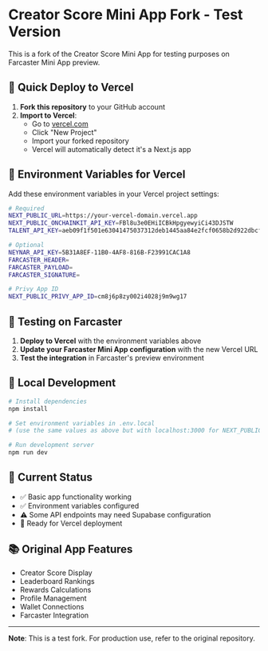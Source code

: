 # Creator Score Mini App Fork - Test Version

This is a fork of the Creator Score Mini App for testing purposes on Farcaster Mini App preview.

## 🚀 Quick Deploy to Vercel

1. **Fork this repository** to your GitHub account
2. **Import to Vercel**:
   - Go to [vercel.com](https://vercel.com)
   - Click "New Project"
   - Import your forked repository
   - Vercel will automatically detect it's a Next.js app

## 🔑 Environment Variables for Vercel

Add these environment variables in your Vercel project settings:

```bash
# Required
NEXT_PUBLIC_URL=https://your-vercel-domain.vercel.app
NEXT_PUBLIC_ONCHAINKIT_API_KEY=FBl8u3e0EHiICBkHpgyewyiCi43DJSTW
TALENT_API_KEY=aeb09f1f501e63041475037312deb1445aa84e2fcf0658b2d922dbcf712b

# Optional
NEYNAR_API_KEY=5B31A8EF-11B0-4AF8-816B-F23991CAC1A8
FARCASTER_HEADER=
FARCASTER_PAYLOAD=
FARCASTER_SIGNATURE=

# Privy App ID
NEXT_PUBLIC_PRIVY_APP_ID=cm8j6p8zy002i4028j9m9wg17
```

## 🧪 Testing on Farcaster

1. **Deploy to Vercel** with the environment variables above
2. **Update your Farcaster Mini App configuration** with the new Vercel URL
3. **Test the integration** in Farcaster's preview environment

## 📝 Local Development

```bash
# Install dependencies
npm install

# Set environment variables in .env.local
# (use the same values as above but with localhost:3000 for NEXT_PUBLIC_URL)

# Run development server
npm run dev
```

## 🔧 Current Status

- ✅ Basic app functionality working
- ✅ Environment variables configured
- ⚠️ Some API endpoints may need Supabase configuration
- 🚀 Ready for Vercel deployment

## 📚 Original App Features

- Creator Score Display
- Leaderboard Rankings
- Rewards Calculations
- Profile Management
- Wallet Connections
- Farcaster Integration

---

**Note**: This is a test fork. For production use, refer to the original repository.
